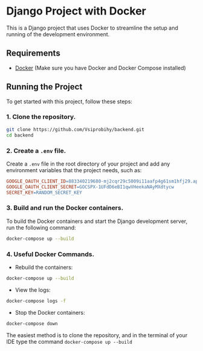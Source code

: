 # Django Project with Docker

This is a Django project that uses Docker to streamline the setup and running of the development environment.

## Requirements

- [Docker](https://docs.docker.com/get-docker/) (Make sure you have Docker and Docker Compose installed)

## Running the Project

To get started with this project, follow these steps:

### 1. Clone the repository.

```bash
git clone https://github.com/Vsiprobihy/backend.git
cd backend
```
### 2. Create a `.env` file.
Create a `.env` file in the root directory of your project and add any environment variables that the project needs, such as:
```makefile
GOOGLE_OAUTH_CLIENT_ID=883340219680-mj2cqr29c5009i11aafp4g61sm1hfj29.apps.googleusercontent.com
GOOGLE_OAUTH_CLIENT_SECRET=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
SECRET_KEY=RANDOM_SECRET_KEY
```
### 3. Build and run the Docker containers.
To build the Docker containers and start the Django development server, run the following command:
```bash
docker-compose up --build
```
### 4. Useful Docker Commands.
- Rebuild the containers:
```bash
docker-compose up --build
```
- View the logs:
```bash
docker-compose logs -f
```
- Stop the Docker containers:
```bash
docker-compose down
```

The easiest method is to clone the repository, and in the terminal of your IDE type the command ```docker-compose up --build```

